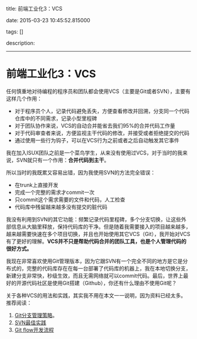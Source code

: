 title: 前端工业化3：VCS

date: 2015-03-23 10:45:52.815000

tags: []

description: 

---
# 前端工业化3：VCS

任何慎重地对待编程的程序员和团队都会使用VCS（主要是Git或者SVN），主要有这样几个作用：

  * 对于程序员个人，记录代码避免丢失，方便查看修改并回溯，分支同一个代码仓库中的不同需求，记录小型里程碑
  * 对于团队协作来说，VCS的自动合并能省去我们95%的合并代码工作量
  * 对于代码审查者来说，方便监视主干代码的修改，并接受或者拒绝提交的代码
  * 通过使用一些行为钩子，可以在VCS行为之前或者之后自动触发其它事件

我在加入ISUX团队之前是一个菜鸟学生，从来没有使用过VCS，对于当时的我来说，SVN就只有一个作用：**合并代码到主干**。

所以当时的我既累又容易出错，因为我使用SVN的方法完全错误：

  * 在trunk上直接开发
  * 完成一个完整的需求才commit一次
  * 只commit这个需求需要的文件和代码，人工检查
  * 代码库中残留越来越多没有提交的脏代码

我没有利用到SVN的其它功能：频繁记录代码里程碑，多个分支切换，让这些外部信息从大脑里释放，保持代码库的干净。但是随着我需要接入的项目越来越多，越来越需要快速在多个项目切换，并且也开始使用其它VCS（Git），我开始对VCS有了更好的理解。**VCS并不只是帮助代码合并的团队工具，也是个人管理代码的很好方式。**

我现在非常喜欢使用Git管理版本，因为它跟SVN有一个完全不同的地方是它是分布式的，完整的代码库存在在每一台部署了代码库的机器上，我在本地切换分支，新建分支非常快，秒级生效，而且无需网络就可以commit代码。最后，世界上最好的开源代码社区是使用Git搭建（Github），你还有什么理由不使用Git呢？

关于各种VCS的用法和实践，其实我不用在本文一一说明，因为资料已经太多。推荐阅读：

  1. [Git分支管理策略](http://www.ruanyifeng.com/blog/2012/07/git.html)。
  2. [SVN最佳实践](http://www.tigris.org/scdocs/SVNTips.html.zh-cn)
  3. [Git flow开发流程](http://ihower.tw/blog/archives/5140)
